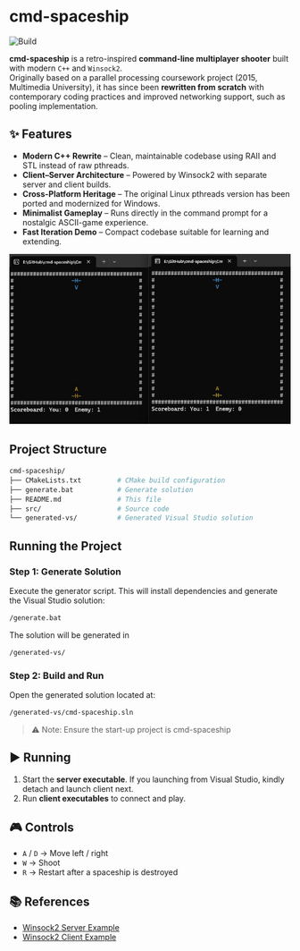 # cmd-spaceship

![Build](https://github.com/hchia93/cmd-spaceship/actions/workflows/build.yml/badge.svg)

**cmd-spaceship** is a retro-inspired **command-line multiplayer shooter** built with modern `C++` and `Winsock2`.  
Originally based on a parallel processing coursework project (2015, Multimedia University), it has since been **rewritten from scratch** with contemporary coding practices and improved networking support, such as pooling implementation.

## ✨ Features

- **Modern C++ Rewrite** – Clean, maintainable codebase using RAII and STL instead of raw pthreads.
- **Client–Server Architecture** – Powered by Winsock2 with separate server and client builds.
- **Cross-Platform Heritage** – The original Linux pthreads version has been ported and modernized for Windows.
- **Minimalist Gameplay** – Runs directly in the command prompt for a nostalgic ASCII-game experience.
- **Fast Iteration Demo** – Compact codebase suitable for learning and extending.

![Preview](cmd-spaceship.gif)

## Project Structure
```bash
cmd-spaceship/
├── CMakeLists.txt         # CMake build configuration
├── generate.bat           # Generate solution
├── README.md              # This file
├── src/                   # Source code
└── generated-vs/          # Generated Visual Studio solution
```

## Running the Project

### Step 1: Generate Solution

Execute the generator script. This will install dependencies and generate the Visual Studio solution:

```cmd
/generate.bat
```

The solution will be generated in

```cmd
/generated-vs/
```

### Step 2: Build and Run

Open the generated solution located at:

```cmd
/generated-vs/cmd-spaceship.sln
```

> ⚠️ Note: Ensure the start-up project is cmd-spaceship

## ▶️ Running

1. Start the **server executable**. If you launching from Visual Studio, kindly detach and launch client next.
2. Run **client executables** to connect and play.

## 🎮 Controls

- `A` / `D` → Move left / right  
- `W` → Shoot  
- `R` → Restart after a spaceship is destroyed  

## 📚 References

- [Winsock2 Server Example](https://docs.microsoft.com/en-us/windows/win32/winsock/complete-server-code)  
- [Winsock2 Client Example](https://docs.microsoft.com/en-us/windows/win32/winsock/complete-client-code)  

